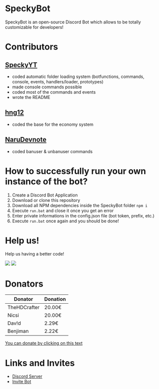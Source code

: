 # SpeckyBot
 
SpeckyBot is an open-source Discord Bot which allows to be totally customizable for developers!

# Contributors

## [SpeckyYT](https://github.com/SpeckyYT)
- coded automatic folder loading system (botfunctions, commands, console, events, handlers/loader, prototypes)
- made console commands possible
- coded most of the commands and events
- wrote the README

## [hng12](https://github.com/hng12)
- coded the base for the economy system

## [NaruDevnote](https://github.com/NaruDevnote)
- coded banuser & unbanuser commands

# How to successfully run your own instance of the bot?

1. Create a Discord Bot Application
2. Download or clone this repository
3. Download all NPM dependencies inside the SpeckyBot folder `npm i`
4. Execute `run.bat` and close it once you get an error
5. Enter private informations in the config.json file (bot token, prefix, etc.)
6. Execute `run.bat` once again and you should be done!

# Help us!

Help us having a better code!

![](https://www.code-inspector.com/project/14889/score/svg)
![](https://www.code-inspector.com/project/14889/status/svg)

# Donators

<!---donators--->
| Donator | Donation |
|-|-|
| TheHDCrafter | 20.00€ |
| Nicsi | 20.00€ |
| Dav!d | 2.29€ |
| Benjiman | 2.22€ |
<!---donators--->

[You can donate by clicking on this text](https://www.paypal.me/speckyy)

# Links and Invites

- [Discord Server](https://discord.gg/4EecFku)
- [Invite Bot](https://discordapp.com/api/oauth2/authorize?client_id=398157933315227649&permissions=2147483135&scope=bot)
